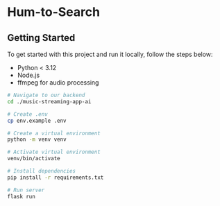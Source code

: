 # Hum-to-Search

## Getting Started

To get started with this project and run it locally, follow the steps below:

- Python < 3.12
- Node.js
- ffmpeg for audio processing

```bash
# Navigate to our backend
cd ./music-streaming-app-ai

# Create .env
cp env.example .env

# Create a virtual environment
python -m venv venv

# Activate virtual environment
venv/bin/activate

# Install dependencies
pip install -r requirements.txt

# Run server
flask run
```
